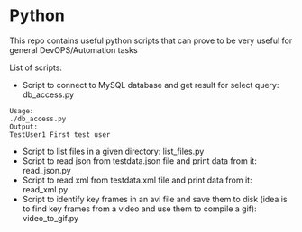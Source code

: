 # Python
This repo contains useful python scripts that can prove to be very useful for general DevOPS/Automation tasks

List of scripts:
* Script to connect to MySQL database and get result for select query: db_access.py
```
Usage: 
./db_access.py 
Output:
TestUser1 First test user
```
* Script to list files in a given directory: list_files.py
* Script to read json from testdata.json file and print data from it: read_json.py
* Script to read xml from testdata.xml file and print data from it: read_xml.py
* Script to identify key frames in an avi file and save them to disk (idea is to find key frames from a video and use them to compile a gif): video_to_gif.py

